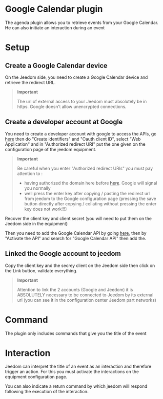 # Google Calendar plugin

The agenda plugin allows you to retrieve events from your Google Calendar. He can also initiate an interaction during an event

# Setup 

## Create a Google Calendar device 

On the Jeedom side, you need to create a Google Calendar device and retrieve the redirect URL. 

> **Important**
>
> The url of external access to your Jeedom must absolutely be in https. Google doesn't allow unencrypted connections.

## Create a developer account at Google 

You need to create a developer account with google to access the APIs, go [here](https://console.developers.google.com/apis/credentials) then do "Create identifiers" and "Oauth client ID", select "Web Application" and in "Authorized redirect URI" put the one given on the configuration page of the jeedom equipment.

> **Important**
>
> Be careful when you enter "Authorized redirect URIs" you must pay attention to : 
> - having authorized the domain here before [here](https://console.developers.google.com/apis/credentials/consent). Google will signal you normally
> - well press the enter key after copying / pasting the redirect url from jeedom to the Google configuration page (pressing the save button directly after copying / collating without pressing the enter key does not work!!!)

Recover the client key and client secret (you will need to put them on the Jeedom side in the equipment)

Then you need to add the Google Calendar API by going [here](https://console.developers.google.com/apis/dashboard), then by "Activate the API" and search for "Google Calendar API" then add the.

## Linked the Google account to jeedom 

Copy the client key and the secrey client on the Jeedom side then click on the Link button, validate everything.

>**Important**
>
>Attention to link the 2 accounts (Google and Jeedom) it is ABSOLUTELY necessary to be connected to Jeedom by its external url (you can see it in the configuration center Jeedom part networks)

# Command 

The plugin only includes commands that give you the title of the event

# Interaction 

Jeedom can interpret the title of an event as an interaction and therefore trigger an action. For this you must activate the interactions on the equipment configuration page.

You can also indicate a return command by which jeedom will respond following the execution of the interaction.
